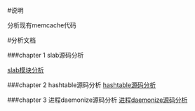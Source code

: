 #说明

分析现有memcache代码

#分析文档

###chapter 1 slab源码分析

[slab模块分析](chapter01/README.md)


###chapter 2 hashtable源码分析
[hashtable源码分析](chapter02/README.md)

###chapter 3 进程daemonize源码分析
[进程daemonize源码分析](chapter03/README.md)
